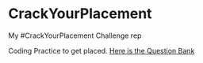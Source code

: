 # CrackYourPlacement
My #CrackYourPlacement Challenge rep

Coding Practice to get placed. 
[Here is the Question Bank](https://docs.google.com/spreadsheets/d/1zjx08Yv6hh_1pTRJIbm4x8G_mdRG2aK3X3ZsfPvUgrI/edit#gid=0)

